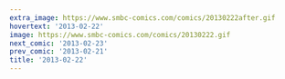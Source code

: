 ```yaml
---
extra_image: https://www.smbc-comics.com/comics/20130222after.gif
hovertext: '2013-02-22'
image: https://www.smbc-comics.com/comics/20130222.gif
next_comic: '2013-02-23'
prev_comic: '2013-02-21'
title: '2013-02-22'
---
```


